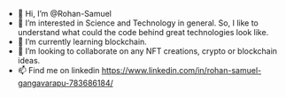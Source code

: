 - 👋 Hi, I’m @Rohan-Samuel
- 👀 I’m interested in Science and Technology in general. So, I like to understand what could the code behind great technologies look like.
- 🌱 I’m currently learning blockchain.
- 💞️ I’m looking to collaborate on any NFT creations, crypto or blockchain ideas.
- 📫 Find me on linkedin https://www.linkedin.com/in/rohan-samuel-gangavarapu-783686184/

<!---
Rohan-Samuel/Rohan-Samuel is a ✨ special ✨ repository because its `README.md` (this file) appears on your GitHub profile.
You can click the Preview link to take a look at your changes.
--->
